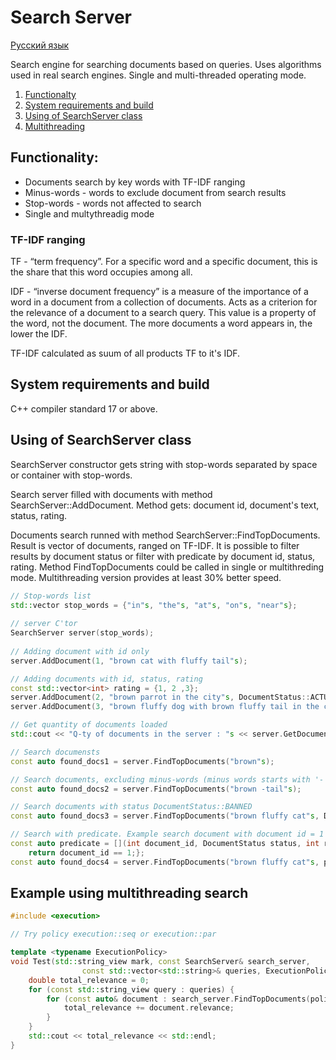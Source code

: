 #  Search Server

[Русский язык](README.ru.md)

Search engine for searching documents based on queries. Uses algorithms used in real search engines. Single and multi-threaded operating mode.

1. [Functionalty](#functionality)
2. [System requirements and build](#requirements)
3. [Using of SearchServer class](#class)
4. [Multithreading](#multithreading)

<a id="functionality"></a>
## Functionality:
- Documents search by key words with TF-IDF ranging
- Minus-words - words to exclude document from search results
- Stop-words - words not affected to search
- Single and multythreadig mode

### TF-IDF ranging
TF - “term frequency”. For a specific word and a specific document, this is the share that this word occupies among all.

IDF - “inverse document frequency” is a measure of the importance of a word in a document from a collection of documents. Acts as a criterion for the relevance of a document to a search query. This value is a property of the word, not the document. The more documents a word appears in, the lower the IDF.

TF-IDF calculated as suum of all products TF to it's IDF.

<a id="requirements"></a>
## System requirements and build
C++ compiler standard 17 or above.

<a id="class"></a>
## Using of SearchServer class

SearchServer constructor gets string with stop-words separated by space or container with stop-words.

Search server filled with documents with method SearchServer::AddDocument. Method gets: document id, document's text, status, rating.

Documents search runned with method SearchServer::FindTopDocuments. Result is vector of documents, ranged on TF-IDF. It is possible to filter results by document status or filter with predicate by document id, status, rating.
Method FindTopDocuments could be called in single or multithreding mode. Multithreading version provides at least 30% better speed.

```c++
// Stop-words list
std::vector stop_words = {"in"s, "the"s, "at"s, "on"s, "near"s};
	
// server C'tor
SearchServer server(stop_words);
	
// Adding document with id only
server.AddDocument(1, "brown cat with fluffy tail"s);

// Adding documents with id, status, rating
const std::vector<int> rating = {1, 2 ,3};
server.AddDocument(2, "brown parrot in the city"s, DocumentStatus::ACTUAL, rating);
server.AddDocument(3, "brown fluffy dog with brown fluffy tail in the city"s, DocumentStatus::BANNED, rating);

// Get quantity of documents loaded
std::cout << "Q-ty of documents in the server : "s << server.GetDocumentCount() << std::endl;

// Search documensts
const auto found_docs1 = server.FindTopDocuments("brown"s);

// Search documents, excluding minus-words (minus words starts with '-')
const auto found_docs2 = server.FindTopDocuments("brown -tail"s);

// Search documents with status DocumentStatus::BANNED
const auto found_docs3 = server.FindTopDocuments("brown fluffy cat"s, DocumentStatus::BANNED);

// Search with predicate. Example search document with document id = 1
const auto predicate = [](int document_id, DocumentStatus status, int rating){
    return document_id == 1;};
const auto found_docs4 = server.FindTopDocuments("brown fluffy cat"s, predicate);
```
<a id="multithreading"></a>
## Example using multithreading search

```c++
#include <execution>

// Try policy execution::seq or execution::par

template <typename ExecutionPolicy>
void Test(std::string_view mark, const SearchServer& search_server, 
				const std::vector<std::string>& queries, ExecutionPolicy&& policy) {
    double total_relevance = 0;
    for (const std::string_view query : queries) {
        for (const auto& document : search_server.FindTopDocuments(policy, query)) {
            total_relevance += document.relevance;
        }
    }
    std::cout << total_relevance << std::endl;
}
```